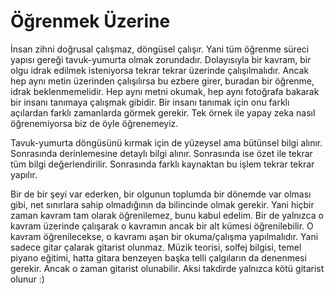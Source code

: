 # Öğrenmek Üzerine

İnsan zihni doğrusal çalışmaz, döngüsel çalışır.  Yani tüm öğrenme süreci
yapısı gereği tavuk-yumurta olmak zorundadır.  Dolayısıyla bir kavram, bir olgu
idrak edilmek isteniyorsa tekrar tekrar üzerinde çalışılmalıdır.  Ancak hep
aynı metin üzerinden çalışılırsa bu ezbere girer, buradan bir öğrenme, idrak
beklenmemelidir.  Hep aynı metni okumak, hep aynı fotoğrafa bakarak bir insanı
tanımaya çalışmak gibidir.  Bir insanı tanımak için onu farklı açılardan farklı
zamanlarda görmek gerekir.  Tek örnek ile yapay zeka nasıl öğrenemiyorsa biz de
öyle öğrenemeyiz.

Tavuk-yumurta döngüsünü kırmak için de yüzeysel ama bütünsel bilgi alınır.
Sonrasında derinlemesine detaylı bilgi alınır. Sonrasında ise özet ile tekrar
tüm bilgi değerlendirilir. Sonrasında farklı kaynaktan bu işlem tekrar tekrar
yapılır.

Bir de bir şeyi var ederken, bir olgunun toplumda bir dönemde var olması gibi,
net sınırlara sahip olmadığının da bilincinde olmak gerekir. Yani hiçbir zaman
kavram tam olarak öğrenilemez, bunu kabul edelim. Bir de yalnızca o kavram
üzerinde çalışarak o kavramın ancak bir alt kümesi öğrenilebilir. O kavram
öğrenilecekse, o kavramı aşan bir okuma/çalışma yapılmalıdır. Yani sadece gitar
çalarak gitarist olunmaz. Müzik teorisi, solfej bilgisi, temel piyano eğitimi,
hatta gitara benzeyen başka telli çalgıların da denenmesi gerekir. Ancak o
zaman gitarist olunabilir. Aksi takdirde yalnızca kötü gitarist olunur :)

